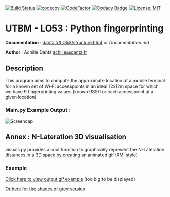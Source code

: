 [![Build Status](https://travis-ci.com/Anthex/LO53FP.svg?branch=master)](https://travis-ci.com/Anthex/LO53FP)  [![codecov](https://codecov.io/gh/Anthex/LO53FP/branch/master/graph/badge.svg)](https://codecov.io/gh/Anthex/LO53FP)  [![CodeFactor](https://www.codefactor.io/repository/github/anthex/lo53fp/badge)](https://www.codefactor.io/repository/github/anthex/lo53fp)  [![Codacy Badge](https://api.codacy.com/project/badge/Grade/b621fc832a894b1b81a9c240293f352d)](https://www.codacy.com/app/Anthex/LO53FP?utm_source=github.com&amp;utm_medium=referral&amp;utm_content=Anthex/LO53FP&amp;utm_campaign=Badge_Grade) [![License: MIT](https://img.shields.io/badge/License-MIT-yellow.svg)](https://opensource.org/licenses/MIT)

# UTBM - LO53 : Python fingerprinting
**Documentation** : [dantz.fr/LO53/structure.html](https://dantz.fr/LO53/structure.html) or _Documentation.md_

**Author** : Achille Dantz <achille@dantz.fr>

## Description
This program aims to compute the approximate location of a mobile terminal for a known set of Wi-Fi accesspoints in an ideal 12x12m space for which we have 9 fingerprinting values (known RSSI for each accesspoint at a given location)

### Main.py Example Output :

![Screencap](https://dantz.fr/LO53/Capture_.PNG)

## Annex : N-Lateration 3D visualisation
visuals.py provides a cool function to graphically represent the N-Lateration distances in a 3D space by creating an animated gif (RMI style)
### Example
[Click here to view output gif example](https://dantz.fr/LO53/out_rgb.gif?) (too big to be displayed)

[Or here for the shades of grey version](https://dantz.fr/LO53/out.gif?)
